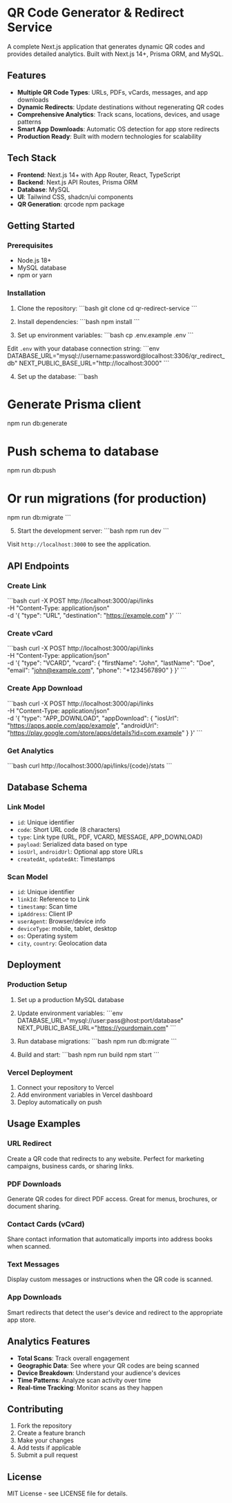 # QR Code Generator & Redirect Service

A complete Next.js application that generates dynamic QR codes and provides detailed analytics. Built with Next.js 14+, Prisma ORM, and MySQL.

## Features

- **Multiple QR Code Types**: URLs, PDFs, vCards, messages, and app downloads
- **Dynamic Redirects**: Update destinations without regenerating QR codes
- **Comprehensive Analytics**: Track scans, locations, devices, and usage patterns
- **Smart App Downloads**: Automatic OS detection for app store redirects
- **Production Ready**: Built with modern technologies for scalability

## Tech Stack

- **Frontend**: Next.js 14+ with App Router, React, TypeScript
- **Backend**: Next.js API Routes, Prisma ORM
- **Database**: MySQL
- **UI**: Tailwind CSS, shadcn/ui components
- **QR Generation**: qrcode npm package

## Getting Started

### Prerequisites

- Node.js 18+ 
- MySQL database
- npm or yarn

### Installation

1. Clone the repository:
\`\`\`bash
git clone <repository-url>
cd qr-redirect-service
\`\`\`

2. Install dependencies:
\`\`\`bash
npm install
\`\`\`

3. Set up environment variables:
\`\`\`bash
cp .env.example .env
\`\`\`

Edit `.env` with your database connection string:
\`\`\`env
DATABASE_URL="mysql://username:password@localhost:3306/qr_redirect_db"
NEXT_PUBLIC_BASE_URL="http://localhost:3000"
\`\`\`

4. Set up the database:
\`\`\`bash
# Generate Prisma client
npm run db:generate

# Push schema to database
npm run db:push

# Or run migrations (for production)
npm run db:migrate
\`\`\`

5. Start the development server:
\`\`\`bash
npm run dev
\`\`\`

Visit `http://localhost:3000` to see the application.

## API Endpoints

### Create Link
\`\`\`bash
curl -X POST http://localhost:3000/api/links \
  -H "Content-Type: application/json" \
  -d '{
    "type": "URL",
    "destination": "https://example.com"
  }'
\`\`\`

### Create vCard
\`\`\`bash
curl -X POST http://localhost:3000/api/links \
  -H "Content-Type: application/json" \
  -d '{
    "type": "VCARD",
    "vcard": {
      "firstName": "John",
      "lastName": "Doe",
      "email": "john@example.com",
      "phone": "+1234567890"
    }
  }'
\`\`\`

### Create App Download
\`\`\`bash
curl -X POST http://localhost:3000/api/links \
  -H "Content-Type: application/json" \
  -d '{
    "type": "APP_DOWNLOAD",
    "appDownload": {
      "iosUrl": "https://apps.apple.com/app/example",
      "androidUrl": "https://play.google.com/store/apps/details?id=com.example"
    }
  }'
\`\`\`

### Get Analytics
\`\`\`bash
curl http://localhost:3000/api/links/{code}/stats
\`\`\`

## Database Schema

### Link Model
- `id`: Unique identifier
- `code`: Short URL code (8 characters)
- `type`: Link type (URL, PDF, VCARD, MESSAGE, APP_DOWNLOAD)
- `payload`: Serialized data based on type
- `iosUrl`, `androidUrl`: Optional app store URLs
- `createdAt`, `updatedAt`: Timestamps

### Scan Model
- `id`: Unique identifier
- `linkId`: Reference to Link
- `timestamp`: Scan time
- `ipAddress`: Client IP
- `userAgent`: Browser/device info
- `deviceType`: mobile, tablet, desktop
- `os`: Operating system
- `city`, `country`: Geolocation data

## Deployment

### Production Setup

1. Set up a production MySQL database
2. Update environment variables:
\`\`\`env
DATABASE_URL="mysql://user:pass@host:port/database"
NEXT_PUBLIC_BASE_URL="https://yourdomain.com"
\`\`\`

3. Run database migrations:
\`\`\`bash
npm run db:migrate
\`\`\`

4. Build and start:
\`\`\`bash
npm run build
npm start
\`\`\`

### Vercel Deployment

1. Connect your repository to Vercel
2. Add environment variables in Vercel dashboard
3. Deploy automatically on push

## Usage Examples

### URL Redirect
Create a QR code that redirects to any website. Perfect for marketing campaigns, business cards, or sharing links.

### PDF Downloads
Generate QR codes for direct PDF access. Great for menus, brochures, or document sharing.

### Contact Cards (vCard)
Share contact information that automatically imports into address books when scanned.

### Text Messages
Display custom messages or instructions when the QR code is scanned.

### App Downloads
Smart redirects that detect the user's device and redirect to the appropriate app store.

## Analytics Features

- **Total Scans**: Track overall engagement
- **Geographic Data**: See where your QR codes are being scanned
- **Device Breakdown**: Understand your audience's devices
- **Time Patterns**: Analyze scan activity over time
- **Real-time Tracking**: Monitor scans as they happen

## Contributing

1. Fork the repository
2. Create a feature branch
3. Make your changes
4. Add tests if applicable
5. Submit a pull request

## License

MIT License - see LICENSE file for details.
